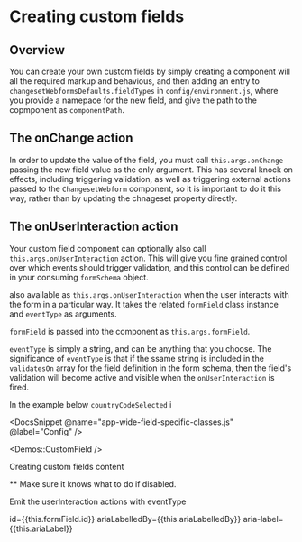 # Creating custom fields

## Overview

You can create your own custom fields by simply creating a component will all the required markup and behavious, and then adding an entry to `changesetWebformsDefaults.fieldTypes` in `config/environment.js`, where you provide a namepace for the new field, and give the path to the copmponent as `componentPath`. 

## The onChange action

In order to update the value of the field, you must call `this.args.onChange` passing the new field value as the only argument. This has several knock on effects, including triggering validation, as well as triggering external actions passed to the `ChangesetWebform` component, so it is important to do it this way, rather than by updating the chnageset property directly.

## The onUserInteraction action

Your custom field component can optionally also call `this.args.onUserInteraction` action. This will give you fine grained control over which events should trigger validation, and this control can be defined in your consuming `formSchema` object.


also available as `this.args.onUserInteraction` when the user interacts with the form in a particular way. It takes the related `formField` class instance and `eventType` as arguments.

`formField` is passed into the component as `this.args.formField`.

`eventType` is simply a string, and can be anything that you choose. The significance of `eventType` is that if the ssame string is included in the `validatesOn` array for the field definition in the form schema, then the field's validation will become active and visible when the `onUserInteraction` is fired.

In the example below `countryCodeSelected` i


<DocsSnippet @name="app-wide-field-specific-classes.js" @label="Config" />

<Demos::CustomField />

Creating custom fields content

** Make sure it knows what to do if disabled.

Emit the userInteraction actions with eventType

id={{this.formField.id}}
ariaLabelledBy={{this.ariaLabelledBy}}
aria-label={{this.ariaLabel}}

